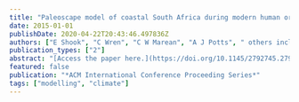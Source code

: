 ```yaml
---
title: "Paleoscape model of coastal South Africa during modern human origins: progress in scaling and coupling climate, vegetation, and agent-based models on XSEDE"
date: 2015-01-01
publishDate: 2020-04-22T20:43:46.497836Z
authors: ["E Shook", "C Wren", "C W Marean", "A J Potts", " others including Glenn Moncrieff"]
publication_types: ["2"]
abstract: "[Access the paper here.](https://doi.org/10.1145/2792745.2792747) To better understand the origins of modern humans, we are developing a paleoscape model that simulates the climatic conditions and distribution of natural resources available to humans during this critical stage of human evolution. Our geographic focus is the southern …"
featured: false
publication: "*ACM International Conference Proceeding Series*"
tags: ["modelling", "climate"]
---
```


